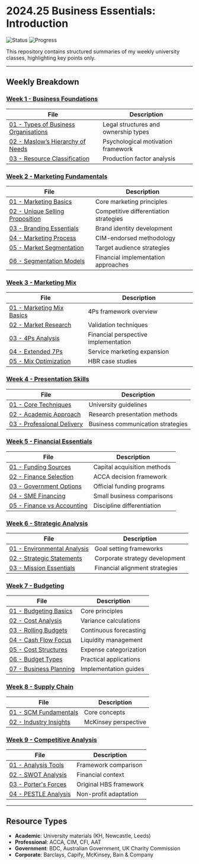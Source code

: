 # 2024.25 Business Essentials: Introduction

![Status](https://img.shields.io/badge/Status-Completed-brightgreen)
![Progress](https://img.shields.io/badge/No%20New%20Additions%20Are%20Made-8A2BE2)

This repository contains structured summaries of my weekly university classes, highlighting key points only.

---

## Weekly Breakdown

### [Week 1 - Business Foundations](Week%201)
| File | Description |
|------|-------------|
| [01 - Types of Business Organisations](Week%201/01%20-%20KH%20-%20Week%201%20-%20Types%20of%20Business%20Organisations.md) | Legal structures and ownership types |
| [02 - Maslow’s Hierarchy of Needs](Week%201/02%20-%20Maslow’s%20Hierarchy%20of%20Needs.md) | Psychological motivation framework |
| [03 - Resource Classification](Week%201/03%20-%20Differences%20Between%20Capital%20Resources%2C%20Human%20Resources%20%26%20Natural%20Resources.md) | Production factor analysis |

### [Week 2 - Marketing Fundamentals](Week%202)
| File | Description |
|------|-------------|
| [01 - Marketing Basics](Week%202/01%20-%20KH%20-%20Week%202%20-%20Marketing.md) | Core marketing principles |
| [02 - Unique Selling Proposition](Week%202/02%20-%20How%20to%20find%20your%20unique%20selling%20proposition%20-%20BDC%20(Business%20Development%20Bank%20of%20Canada).md) | Competitive differentiation strategies |
| [03 - Branding Essentials](Week%202/03%20-%20What%20is%20Branding%20-%20The%20Branding%20Journal.md) | Brand identity development |
| [04 - Marketing Process](Week%202/04%20-%20A%20brief%20summary%20of%20marketing%20and%20how%20it%20works%20-%20CIM%20(Chartered%20Institute%20of%20Marketing).md) | CIM-endorsed methodology |
| [05 - Market Segmentation](Week%202/05%20-%20What%20are%20the%20benefits%20of%20market%20segmentation%20-%20The%20British%20Library.md) | Target audience strategies |
| [06 - Segmentation Models](Week%202/06%20-%20Market%20Segmentation%20and%20Targeting%20-%20CFI%20(Chartered%20Finance%20Institute).md) | Financial implementation approaches |

### [Week 3 - Marketing Mix](Week%203)
| File | Description |
|------|-------------|
| [01 - Marketing Mix Basics](Week%203/01%20-%20KH%20-%20Week%203%20-%20Marketing%20Mix.md) | 4Ps framework overview |
| [02 - Market Research](Week%203/02%20-%20Why%20is%20market%20research%20important%20for%20new%20business%20ideas%20-%20The%20British%20Library.md) | Validation techniques |
| [03 - 4Ps Analysis](Week%203/03%20-%204%20P’s%20of%20Marketing%20-%20CFI%20(Chartered%20Finance%20Institute).md) | Financial perspective implementation |
| [04 - Extended 7Ps](Week%203/04%20-%20The%207Ps%20of%20marketing%20-%20CIM%20(Chartered%20Institute%20of%20Marketing).md) | Service marketing expansion |
| [05 - Mix Optimization](Week%203/05%20-%20Rejuvenating%20the%20Marketing%20Mix%20-%20Harvard%20Business%20Review.md) | HBR case studies |

### [Week 4 - Presentation Skills](Week%204)
| File | Description |
|------|-------------|
| [01 - Core Techniques](Week%204/01%20-%20KH%20-%20Week%204%20-%20Presentation%20Skills.md) | University guidelines |
| [02 - Academic Approach](Week%204/02%20-%20Presentation%20-%20Academic%20Skills%20Kit%20-%20Newcastle%20University.md) | Research presentation methods |
| [03 - Professional Delivery](Week%204/03%20-%20Presentations%20-%20Academic%20Skills%20-%20University%20of%20Leeds.md) | Business communication strategies |

### [Week 5 - Financial Essentials](Week%205)
| File | Description |
|------|-------------|
| [01 - Funding Sources](Week%205/01%20-%20KH%20-%20Week%205%20-%20Sources%20of%20Finance%20-%20Financial%20Statements.md) | Capital acquisition methods |
| [02 - Finance Selection](Week%205/02%20-%20Selecting%20sources%20of%20finance%20for%20business%20-%20ACCA%20(Association%20of%20Chartered%20Certified%20Accountants).md) | ACCA decision framework |
| [03 - Government Options](Week%205/03%20-%20Choose%20your%20funding%20type%20-%20Australian%20Government%20-%20Business.md) | Official funding programs |
| [04 - SME Financing](Week%205/04%20-%20Comparing%20sources%20of%20finance%20for%20a%20small%20business%20-%20Capify.md) | Small business comparisons |
| [05 - Finance vs Accounting](Week%205/05%20-%20Finance%20vs%20Accounting%20-%20CFI%20(Corporate%20Finance%20Institute).md) | Discipline differentiation |

### [Week 6 - Strategic Analysis](Week%206)
| File | Description |
|------|-------------|
| [01 - Environmental Analysis](Week%207/01%20-%20KH%20-%20Week%207%20-%20Analysing%20the%20Environment%20-%20aims%20and%20objectives.md) | Goal setting frameworks |
| [02 - Strategic Statements](Week%207/02%20-%20Purpose%2C%20Mission%2C%20and%20Vision%20Statements%20-%20Bain%20and%20Company.md) | Corporate strategy development |
| [03 - Mission Essentials](Week%207/03%20-%20What%20is%20a%20Mission%20Statement%20-%20CFI%20(Corporate%20Finance%20Institute).md) | Financial alignment strategies |

### [Week 7 - Budgeting](Week%207)
| File | Description |
|------|-------------|
| [01 - Budgeting Basics](Week%208/01%20-%20KH%20-%20Week%208%20-%20Budgeting.md) | Core principles |
| [02 - Cost Analysis](Week%208/02%20-%20Labour%20and%20material%20variances%20-%20AAT%20(Association%20of%20Accounting%20Technicians).md) | Variance calculations |
| [03 - Rolling Budgets](Week%208/03%20-%20Rolling%20Budgets%20-%20ACCA%20(Association%20of%20Chartered%20Certified%20Accountants).md) | Continuous forecasting |
| [04 - Cash Flow Focus](Week%208/04%20-%20Why%20cash%20flow%20is%20more%20important%20than%20profit%20-%20Barclays%20Bank.md) | Liquidity management |
| [05 - Cost Structures](Week%208/05%20-%20Fixed%20and%20Variable%20Costs%20-%20CFI%20(Chartered%20Finance%20Institute).md) | Expense categorization |
| [06 - Budget Types](Week%208/06%20-%20What%20is%20a%20Budget%20%26%20Cash%20Budget%20-%20Finance%20Strategists.md) | Practical applications |
| [07 - Business Planning](Week%208/07%20-%20Budgeting%20and%20business%20planning%20-%20Info%20Entrepreneurs.md) | Implementation guides |

### [Week 8 - Supply Chain](Week%208)
| File | Description |
|------|-------------|
| [01 - SCM Fundamentals](Week%209/01%20-%20KH%20-%20Week%209%20-%20Supply%20Chain.md) | Core concepts |
| [02 - Industry Insights](Week%209/02%20-%20What%20is%20supply%20chain%20-%20McKinsey%20%26%20Company.md) | McKinsey perspective |

### [Week 9 - Competitive Analysis](Week%209)
| File | Description |
|------|-------------|
| [01 - Analysis Tools](Week%2010/01%20-%20KH%20-%20Week%2010%20-%20Competition%20-%20SWOT%20-%20Porter%E2%80%99s%205%20Forces.md) | Framework comparison |
| [02 - SWOT Analysis](Week%2010/02%20-%20SWOT%20Analysis%20-%20CFI%20(Corporate%20Finance%20Institute).md) | Financial context |
| [03 - Porter's Forces](Week%2010/03%20-%20Porter%E2%80%99s%20Five%20Forces%20Analysis%20-%20Harvard%20Business%20School%20-%20Institute%20for%20Strategy%20and%20Competitiveness.md) | Original HBS framework |
| [04 - PESTLE Analysis](Week%2010/04%20-%20PESTLE%20Analysis%20%E2%80%93%20Charity%20Commission%20for%20England%20and%20Wales.md) | Non-profit adaptation |

---

## Resource Types
- **Academic**: University materials (KH, Newcastle, Leeds)
- **Professional**: ACCA, CIM, CFI, AAT
- **Government**: BDC, Australian Government, UK Charity Commission
- **Corporate**: Barclays, Capify, McKinsey, Bain & Company
